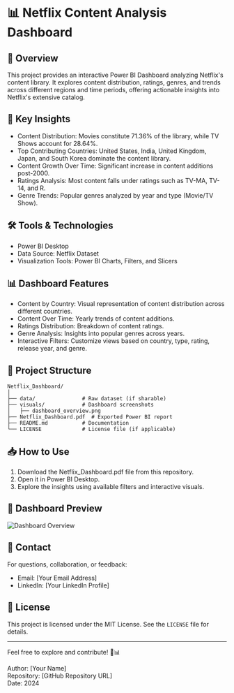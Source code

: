 # 📊 Netflix Content Analysis Dashboard

## 🚀 Overview
This project provides an interactive Power BI Dashboard analyzing Netflix's content library. It explores content distribution, ratings, genres, and trends across different regions and time periods, offering actionable insights into Netflix's extensive catalog.

## 📌 Key Insights
- Content Distribution: Movies constitute 71.36% of the library, while TV Shows account for 28.64%.
- Top Contributing Countries: United States, India, United Kingdom, Japan, and South Korea dominate the content library.
- Content Growth Over Time: Significant increase in content additions post-2000.
- Ratings Analysis: Most content falls under ratings such as TV-MA, TV-14, and R.
- Genre Trends: Popular genres analyzed by year and type (Movie/TV Show).

## 🛠️ Tools & Technologies
- Power BI Desktop
- Data Source: Netflix Dataset
- Visualization Tools: Power BI Charts, Filters, and Slicers

## 📊 Dashboard Features
- Content by Country: Visual representation of content distribution across different countries.
- Content Over Time: Yearly trends of content additions.
- Ratings Distribution: Breakdown of content ratings.
- Genre Analysis: Insights into popular genres across years.
- Interactive Filters: Customize views based on country, type, rating, release year, and genre.

## 📂 Project Structure
```
Netflix_Dashboard/
│
├── data/               # Raw dataset (if sharable)
├── visuals/            # Dashboard screenshots
│   ├── dashboard_overview.png
├── Netflix_Dashboard.pdf  # Exported Power BI report
├── README.md           # Documentation
└── LICENSE             # License file (if applicable)
```

## 📥 How to Use
1. Download the Netflix_Dashboard.pdf file from this repository.
2. Open it in Power BI Desktop.
3. Explore the insights using available filters and interactive visuals.

## 📸 Dashboard Preview
![Dashboard Overview](visuals/dashboard_overview.png)

## 📧 Contact
For questions, collaboration, or feedback:
- Email: [Your Email Address]
- LinkedIn: [Your LinkedIn Profile]

## 📜 License
This project is licensed under the MIT License. See the `LICENSE` file for details.

---
Feel free to explore and contribute! 🚀📊

Author: [Your Name]  
Repository: [GitHub Repository URL]  
Date: 2024

